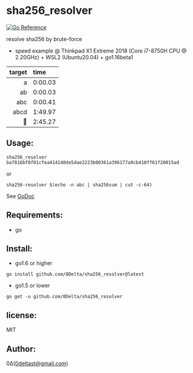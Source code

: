 sha256_resolver
===============

[![Go Reference](https://pkg.go.dev/badge/golang.org/x/pkgsite.svg)][goRef]

resolve sha256 by brute-force

* speed example @ Thinkpad X1 Extreme 2018 (Core i7-8750H CPU @ 2.20GHz) + WSL2 (Ubuntu20.04) + go1.16beta1

| target | time | 
|-------:|:------|
| a | 0:00.03 |
| ab | 0:00.03 |
| abc | 0:00.41 |
| abcd | 1:49.97 |
| 🤔 | 2:45.27 |

Usage:
------

```
sha256_resolver ba7816bf8f01cfea414140de5dae2223b00361a396177a9cb410ff61f20015ad
```
or
```
sha256-resolver $(echo -n abc | sha256sum | cut -c-64)
```

See [GoDoc][goRef]

Requirements:
-------------
+ go

Install:
--------
+ go1.6 or higher
```
go install github.com/0Delta/sha256_resolver@latest
```

+ go1.5 or lower
```
go get -u github.com/0Delta/sha256_resolver
```

license:
--------
MIT

Author:
-------
0Δ(0deltast@gmail.com)


[goRef]:https://pkg.go.dev/github.com/0Delta/sha256_resolver
